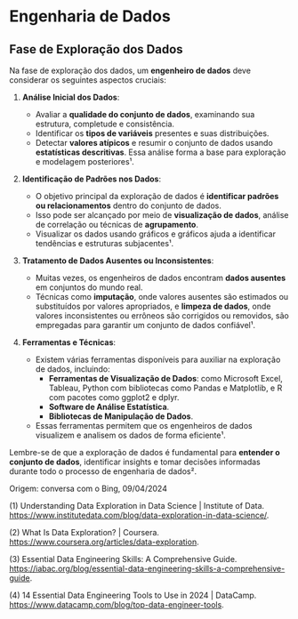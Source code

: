 # Engenharia de Dados


## Fase de Exploração dos Dados


Na fase de exploração dos dados, um **engenheiro de dados** deve considerar os seguintes aspectos cruciais:

1. **Análise Inicial dos Dados**:
   - Avaliar a **qualidade do conjunto de dados**, examinando sua estrutura, completude e consistência.
   - Identificar os **tipos de variáveis** presentes e suas distribuições.
   - Detectar **valores atípicos** e resumir o conjunto de dados usando **estatísticas descritivas**. Essa análise forma a base para exploração e modelagem posteriores¹.

2. **Identificação de Padrões nos Dados**:
   - O objetivo principal da exploração de dados é **identificar padrões ou relacionamentos** dentro do conjunto de dados.
   - Isso pode ser alcançado por meio de **visualização de dados**, análise de correlação ou técnicas de **agrupamento**.
   - Visualizar os dados usando gráficos e gráficos ajuda a identificar tendências e estruturas subjacentes¹.

3. **Tratamento de Dados Ausentes ou Inconsistentes**:
   - Muitas vezes, os engenheiros de dados encontram **dados ausentes** em conjuntos do mundo real.
   - Técnicas como **imputação**, onde valores ausentes são estimados ou substituídos por valores apropriados, e **limpeza de dados**, onde valores inconsistentes ou errôneos são corrigidos ou removidos, são empregadas para garantir um conjunto de dados confiável¹.

4. **Ferramentas e Técnicas**:
   - Existem várias ferramentas disponíveis para auxiliar na exploração de dados, incluindo:
     - **Ferramentas de Visualização de Dados**: como Microsoft Excel, Tableau, Python com bibliotecas como Pandas e Matplotlib, e R com pacotes como ggplot2 e dplyr.
     - **Software de Análise Estatística**.
     - **Bibliotecas de Manipulação de Dados**.
   - Essas ferramentas permitem que os engenheiros de dados visualizem e analisem os dados de forma eficiente¹.

Lembre-se de que a exploração de dados é fundamental para **entender o conjunto de dados**, identificar insights e tomar decisões informadas durante todo o processo de engenharia de dados².

Origem: conversa com o Bing, 09/04/2024

(1) Understanding Data Exploration in Data Science | Institute of Data. https://www.institutedata.com/blog/data-exploration-in-data-science/.

(2) What Is Data Exploration? | Coursera. https://www.coursera.org/articles/data-exploration.

(3) Essential Data Engineering Skills: A Comprehensive Guide. https://iabac.org/blog/essential-data-engineering-skills-a-comprehensive-guide.

(4) 14 Essential Data Engineering Tools to Use in 2024 | DataCamp. https://www.datacamp.com/blog/top-data-engineer-tools.